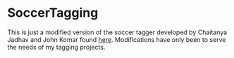 # SoccerTagging

This is just a modified version of the soccer tagger developed by Chaitanya Jadhav and John Komar found <a href="https://splxgoal-jkomar.pythonanywhere.com/?trk=article-ssr-frontend-pulse_little-text-block">here</a>. Modifications have only been to serve the needs of my tagging projects.
